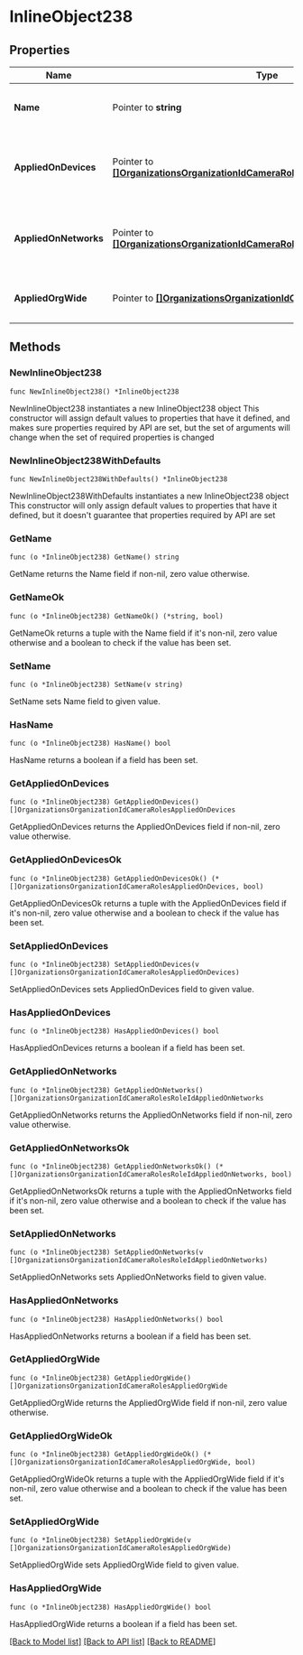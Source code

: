 # InlineObject238

## Properties

Name | Type | Description | Notes
------------ | ------------- | ------------- | -------------
**Name** | Pointer to **string** | The name of the new role. Must be unique. | [optional] 
**AppliedOnDevices** | Pointer to [**[]OrganizationsOrganizationIdCameraRolesAppliedOnDevices**](OrganizationsOrganizationIdCameraRolesAppliedOnDevices.md) | Device tag on which this specified permission is applied. | [optional] 
**AppliedOnNetworks** | Pointer to [**[]OrganizationsOrganizationIdCameraRolesRoleIdAppliedOnNetworks**](OrganizationsOrganizationIdCameraRolesRoleIdAppliedOnNetworks.md) | Network tag on which this specified permission is applied. | [optional] 
**AppliedOrgWide** | Pointer to [**[]OrganizationsOrganizationIdCameraRolesAppliedOrgWide**](OrganizationsOrganizationIdCameraRolesAppliedOrgWide.md) | Permissions to be applied org wide. | [optional] 

## Methods

### NewInlineObject238

`func NewInlineObject238() *InlineObject238`

NewInlineObject238 instantiates a new InlineObject238 object
This constructor will assign default values to properties that have it defined,
and makes sure properties required by API are set, but the set of arguments
will change when the set of required properties is changed

### NewInlineObject238WithDefaults

`func NewInlineObject238WithDefaults() *InlineObject238`

NewInlineObject238WithDefaults instantiates a new InlineObject238 object
This constructor will only assign default values to properties that have it defined,
but it doesn't guarantee that properties required by API are set

### GetName

`func (o *InlineObject238) GetName() string`

GetName returns the Name field if non-nil, zero value otherwise.

### GetNameOk

`func (o *InlineObject238) GetNameOk() (*string, bool)`

GetNameOk returns a tuple with the Name field if it's non-nil, zero value otherwise
and a boolean to check if the value has been set.

### SetName

`func (o *InlineObject238) SetName(v string)`

SetName sets Name field to given value.

### HasName

`func (o *InlineObject238) HasName() bool`

HasName returns a boolean if a field has been set.

### GetAppliedOnDevices

`func (o *InlineObject238) GetAppliedOnDevices() []OrganizationsOrganizationIdCameraRolesAppliedOnDevices`

GetAppliedOnDevices returns the AppliedOnDevices field if non-nil, zero value otherwise.

### GetAppliedOnDevicesOk

`func (o *InlineObject238) GetAppliedOnDevicesOk() (*[]OrganizationsOrganizationIdCameraRolesAppliedOnDevices, bool)`

GetAppliedOnDevicesOk returns a tuple with the AppliedOnDevices field if it's non-nil, zero value otherwise
and a boolean to check if the value has been set.

### SetAppliedOnDevices

`func (o *InlineObject238) SetAppliedOnDevices(v []OrganizationsOrganizationIdCameraRolesAppliedOnDevices)`

SetAppliedOnDevices sets AppliedOnDevices field to given value.

### HasAppliedOnDevices

`func (o *InlineObject238) HasAppliedOnDevices() bool`

HasAppliedOnDevices returns a boolean if a field has been set.

### GetAppliedOnNetworks

`func (o *InlineObject238) GetAppliedOnNetworks() []OrganizationsOrganizationIdCameraRolesRoleIdAppliedOnNetworks`

GetAppliedOnNetworks returns the AppliedOnNetworks field if non-nil, zero value otherwise.

### GetAppliedOnNetworksOk

`func (o *InlineObject238) GetAppliedOnNetworksOk() (*[]OrganizationsOrganizationIdCameraRolesRoleIdAppliedOnNetworks, bool)`

GetAppliedOnNetworksOk returns a tuple with the AppliedOnNetworks field if it's non-nil, zero value otherwise
and a boolean to check if the value has been set.

### SetAppliedOnNetworks

`func (o *InlineObject238) SetAppliedOnNetworks(v []OrganizationsOrganizationIdCameraRolesRoleIdAppliedOnNetworks)`

SetAppliedOnNetworks sets AppliedOnNetworks field to given value.

### HasAppliedOnNetworks

`func (o *InlineObject238) HasAppliedOnNetworks() bool`

HasAppliedOnNetworks returns a boolean if a field has been set.

### GetAppliedOrgWide

`func (o *InlineObject238) GetAppliedOrgWide() []OrganizationsOrganizationIdCameraRolesAppliedOrgWide`

GetAppliedOrgWide returns the AppliedOrgWide field if non-nil, zero value otherwise.

### GetAppliedOrgWideOk

`func (o *InlineObject238) GetAppliedOrgWideOk() (*[]OrganizationsOrganizationIdCameraRolesAppliedOrgWide, bool)`

GetAppliedOrgWideOk returns a tuple with the AppliedOrgWide field if it's non-nil, zero value otherwise
and a boolean to check if the value has been set.

### SetAppliedOrgWide

`func (o *InlineObject238) SetAppliedOrgWide(v []OrganizationsOrganizationIdCameraRolesAppliedOrgWide)`

SetAppliedOrgWide sets AppliedOrgWide field to given value.

### HasAppliedOrgWide

`func (o *InlineObject238) HasAppliedOrgWide() bool`

HasAppliedOrgWide returns a boolean if a field has been set.


[[Back to Model list]](../README.md#documentation-for-models) [[Back to API list]](../README.md#documentation-for-api-endpoints) [[Back to README]](../README.md)


